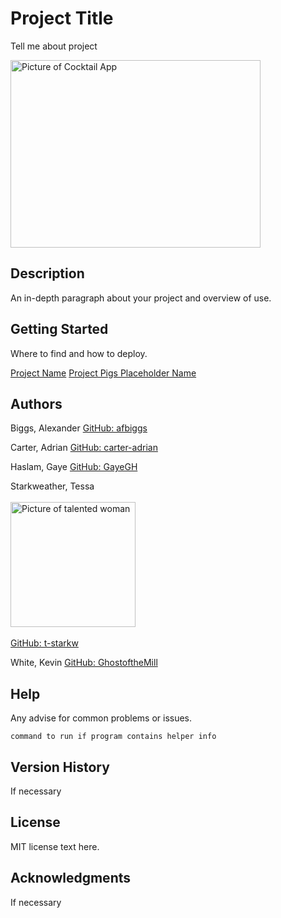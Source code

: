 # Project Title

Tell me about project

<img src="./Assets/projectpic.jpeg" alt="Picture of Cocktail App" width="400" height="300">

## Description

An in-depth paragraph about your project and overview of use.

## Getting Started

Where to find and how to deploy.

<a href="">Project Name</a>
<a href="https://github.com/GhostoftheMill/project-p1g5">Project Pigs Placeholder Name</a>

## Authors

Biggs, Alexander
<a href="https://github.com/afbiggs">GitHub: afbiggs</a>

Carter, Adrian
<a href="https://github.com/carter-adrian">GitHub: carter-adrian</a>

Haslam, Gaye
<a href="https://github.com/gayegh">GitHub: GayeGH</a>

Starkweather, Tessa
<br></br>
<img src="https://avatars.githubusercontent.com/u/108361868?v=4" alt="Picture of talented woman" width="200" height="200">
<br></br>
<a href="https://github.com/t-starkw">GitHub: t-starkw</a>

White, Kevin
<a href="https://github.com/ghostofthemill">GitHub: GhostoftheMill</a>

## Help

Any advise for common problems or issues.
```
command to run if program contains helper info
```

## Version History

If necessary

## License

MIT license text here.

## Acknowledgments

If necessary

